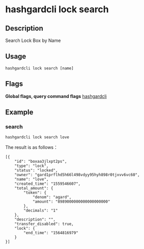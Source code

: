 # hashgardcli lock search

## Description
Search Lock Box by Name
## Usage
```shell
hashgardcli lock search [name]
```
## Flags

**Global flags, query command flags** [hashgardcli](../README.md)

## Example
### search
```shell
hashgardcli lock search love
```
The result is as follows：
```shell
[{
	"id": "boxaa3jlxpt2ps",
	"type": "lock",
	"status": "locked",
	"owner": "gard1prflhd5h66l498vdyy95hyh898r0tjxvv6vc60",
	"name": "love",
	"created_time": "1559546607",
	"total_amount": {
		"token": {
			"denom": "agard",
			"amount": "8989000000000000000000"
		},
		"decimals": "1"
	},
	"description": "",
	"transfer_disabled": true,
	"lock": {
		"end_time": "1564816979"
	}
}]
```
